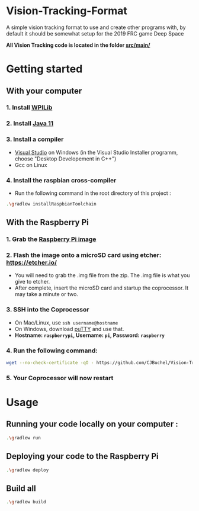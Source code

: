 # Vision-Tracking-Format

A simple vision tracking format to use and create other programs with, by default it should be somewhat setup for the 2019 FRC game Deep Space

**All Vision Tracking code is located in the folder [src/main/](src/main)**


# Getting started

## With your computer

### 1. Install [WPILib](https://github.com/wpilibsuite/allwpilib/releases)

### 2. Install [Java 11](https://www.oracle.com/technetwork/java/javase/downloads/jdk11-downloads-5066655.html)

### 3. Install a compiler
- [Visual Studio](https://visualstudio.microsoft.com/fr/downloads/) on Windows (in the Visual Studio Installer programm, choose "Desktop Developement in C++")
- Gcc on Linux

### 4. Install the raspbian cross-compiler
- Run the following command in the root directory of this project :
```bash
.\gradlew installRaspbianToolchain
```


## With the Raspberry Pi

### 1. Grab the [Raspberry Pi image](https://downloads.raspberrypi.org/raspbian_lite_latest)

### 2. Flash the image onto a microSD card using etcher: https://etcher.io/
  - You will need to grab the .img file from the zip. The .img file is what you give to etcher.
  - After complete, insert the microSD card and startup the coprocessor. It may take a minute or two.

### 3. SSH into the Coprocessor
  - On Mac/Linux, use `ssh username@hostname`
  - On Windows, download [puTTY](https://www.putty.org/) and use that.
  - **Hostname: `raspberrypi`, Username: `pi`, Password: `raspberry`**

### 4. Run the following command:
```bash
wget --no-check-certificate -qO - https://github.com/CJBuchel/Vision-Tracking-Format/blob/master/vision/bootstrap.sh?raw=1 | bash
```

### 5. Your Coprocessor will now restart



# Usage

## Running your code locally on your computer :
```bash
.\gradlew run
```

## Deploying your code to the Raspberry Pi
```bash
.\gradlew deploy
```

## Build all
```bash
.\gradlew build
```

